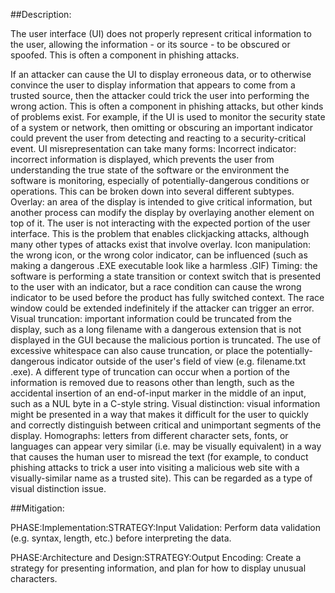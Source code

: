 ##Description:

The user interface (UI) does not properly represent critical information to the user, allowing the information - or its source - to be obscured or spoofed. This is often a component in phishing attacks.

If an attacker can cause the UI to display erroneous data, or to otherwise convince the user to display information that appears to come from a trusted source, then the attacker could trick the user into performing the wrong action. This is often a component in phishing attacks, but other kinds of problems exist. For example, if the UI is used to monitor the security state of a system or network, then omitting or obscuring an important indicator could prevent the user from detecting and reacting to a security-critical event. UI misrepresentation can take many forms: Incorrect indicator: incorrect information is displayed, which prevents the user from understanding the true state of the software or the environment the software is monitoring, especially of potentially-dangerous conditions or operations. This can be broken down into several different subtypes. Overlay: an area of the display is intended to give critical information, but another process can modify the display by overlaying another element on top of it. The user is not interacting with the expected portion of the user interface. This is the problem that enables clickjacking attacks, although many other types of attacks exist that involve overlay. Icon manipulation: the wrong icon, or the wrong color indicator, can be influenced (such as making a dangerous .EXE executable look like a harmless .GIF) Timing: the software is performing a state transition or context switch that is presented to the user with an indicator, but a race condition can cause the wrong indicator to be used before the product has fully switched context. The race window could be extended indefinitely if the attacker can trigger an error. Visual truncation: important information could be truncated from the display, such as a long filename with a dangerous extension that is not displayed in the GUI because the malicious portion is truncated. The use of excessive whitespace can also cause truncation, or place the potentially-dangerous indicator outside of the user's field of view (e.g. filename.txt .exe). A different type of truncation can occur when a portion of the information is removed due to reasons other than length, such as the accidental insertion of an end-of-input marker in the middle of an input, such as a NUL byte in a C-style string. Visual distinction: visual information might be presented in a way that makes it difficult for the user to quickly and correctly distinguish between critical and unimportant segments of the display. Homographs: letters from different character sets, fonts, or languages can appear very similar (i.e. may be visually equivalent) in a way that causes the human user to misread the text (for example, to conduct phishing attacks to trick a user into visiting a malicious web site with a visually-similar name as a trusted site). This can be regarded as a type of visual distinction issue.

##Mitigation:


PHASE:Implementation:STRATEGY:Input Validation:
Perform data validation (e.g. syntax, length, etc.) before interpreting the data.

PHASE:Architecture and Design:STRATEGY:Output Encoding:
Create a strategy for presenting information, and plan for how to display unusual characters.

